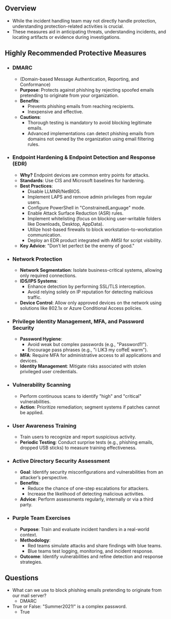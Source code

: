 ## Overview
- While the incident handling team may not directly handle protection, understanding protection-related activities is crucial. 
- These measures aid in anticipating threats, understanding incidents, and locating artifacts or evidence during investigations.



## Highly Recommended Protective Measures
- ### DMARC 
	- (Domain-based Message Authentication, Reporting, and Conformance)
	- **Purpose**: Protects against phishing by rejecting spoofed emails pretending to originate from your organization.
	- **Benefits**:
	    - Prevents phishing emails from reaching recipients.
	    - Inexpensive and effective.
	- **Cautions**:
	    - Thorough testing is mandatory to avoid blocking legitimate emails.
	    - Advanced implementations can detect phishing emails from domains not owned by the organization using email filtering rules.
- ### Endpoint Hardening & Endpoint Detection and Response (EDR)
	- **Why?** Endpoint devices are common entry points for attacks.
	- **Standards**: Use CIS and Microsoft baselines for hardening.
	- **Best Practices**:
	    - Disable LLMNR/NetBIOS.
	    - Implement LAPS and remove admin privileges from regular users.
	    - Configure PowerShell in "ConstrainedLanguage" mode.
	    - Enable Attack Surface Reduction (ASR) rules.
	    - Implement whitelisting (focus on blocking user-writable folders like Downloads, Desktop, AppData).
	    - Utilize host-based firewalls to block workstation-to-workstation communication.
	    - Deploy an EDR product integrated with AMSI for script visibility.
	- **Key Advice**: "Don’t let perfect be the enemy of good."
- ### Network Protection
	- **Network Segmentation**: Isolate business-critical systems, allowing only required connections.
	- **IDS/IPS Systems**:
	    - Enhance detection by performing SSL/TLS interception.
	    - Avoid relying solely on IP reputation for detecting malicious traffic.
	- **Device Control**: Allow only approved devices on the network using solutions like 802.1x or Azure Conditional Access policies.
- ### Privilege Identity Management, MFA, and Password Security
	- **Password Hygiene**:
	    - Avoid weak but complex passwords (e.g., "Password1!").
	    - Encourage pass phrases (e.g., "i LIK3 my coffeE warm").
	- **MFA**: Require MFA for administrative access to all applications and devices.
	- **Identity Management**: Mitigate risks associated with stolen privileged user credentials.
- ### Vulnerability Scanning
	- Perform continuous scans to identify "high" and "critical" vulnerabilities.
	- **Action**: Prioritize remediation; segment systems if patches cannot be applied.
- ### User Awareness Training
	- Train users to recognize and report suspicious activity.
	- **Periodic Testing**: Conduct surprise tests (e.g., phishing emails, dropped USB sticks) to measure training effectiveness.
- ### Active Directory Security Assessment
	- **Goal**: Identify security misconfigurations and vulnerabilities from an attacker’s perspective.
	- **Benefits**:
	    - Reduce the chance of one-step escalations for attackers.
	    - Increase the likelihood of detecting malicious activities.
	- **Advice**: Perform assessments regularly, internally or via a third party.
- ### Purple Team Exercises
	- **Purpose**: Train and evaluate incident handlers in a real-world context.
	- **Methodology**:
	    - Red teams simulate attacks and share findings with blue teams.
	    - Blue teams test logging, monitoring, and incident response.
	- **Outcome**: Identify vulnerabilities and refine detection and response strategies.



## Questions
- What can we use to block phishing emails pretending to originate from our mail server?
	- DMARC
- True or False: "Summer2021!" is a complex password.
	- True